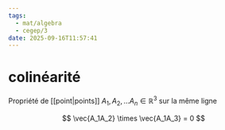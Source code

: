 ```yaml
---
tags:
  - mat/algebra
  - cegep/3
date: 2025-09-16T11:57:41
---
```


# colinéarité

Propriété de [[point|points]] $A_1, A_2,\dots A_n \in \mathbb{R}^3$ sur la même ligne

$$
\vec{A_1A_2} \times  \vec{A_1A_3} = 0
$$
